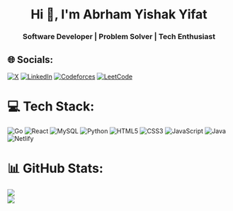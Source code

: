 <h1 align="center">Hi 👋, I'm Abrham Yishak Yifat</h1>
<h3 align="center">Software Developer | Problem Solver | Tech Enthusiast</h3>


## 🌐 Socials:

[![X](https://img.shields.io/badge/X-black.svg?logo=X&logoColor=white)](https://x.com/abrhamyishak)
[![LinkedIn](https://img.shields.io/badge/LinkedIn-0A66C2.svg?logo=linkedin&logoColor=white)](https://linkedin.com/in/abrham%20yishak%20yifat)
[![Codeforces](https://img.shields.io/badge/Codeforces-1F8ACB.svg?logo=codeforces&logoColor=white)](https://codeforces.com/profile/ab_best)
[![LeetCode](https://img.shields.io/badge/LeetCode-FFA116.svg?logo=leetcode&logoColor=white)](https://leetcode.com/abrhamyishak)


# 💻 Tech Stack:
![Go](https://img.shields.io/badge/go-%2300ADD8.svg?style=for-the-badge&logo=go&logoColor=white) ![React](https://img.shields.io/badge/react-%2320232a.svg?style=for-the-badge&logo=react&logoColor=%2361DAFB) ![MySQL](https://img.shields.io/badge/mysql-4479A1.svg?style=for-the-badge&logo=mysql&logoColor=white) ![Python](https://img.shields.io/badge/python-3670A0?style=for-the-badge&logo=python&logoColor=ffdd54) ![HTML5](https://img.shields.io/badge/html5-%23E34F26.svg?style=for-the-badge&logo=html5&logoColor=white) ![CSS3](https://img.shields.io/badge/css3-%231572B6.svg?style=for-the-badge&logo=css3&logoColor=white) ![JavaScript](https://img.shields.io/badge/javascript-%23323330.svg?style=for-the-badge&logo=javascript&logoColor=%23F7DF1E) ![Java](https://img.shields.io/badge/java-%23ED8B00.svg?style=for-the-badge&logo=openjdk&logoColor=white) ![Netlify](https://img.shields.io/badge/netlify-%23000000.svg?style=for-the-badge&logo=netlify&logoColor=#00C7B7)

# 📊 GitHub Stats:
![](https://github-readme-stats.vercel.app/api?username=philapheda&theme=dark&hide_border=false&include_all_commits=false&count_private=false)<br/>
![](https://nirzak-streak-stats.vercel.app/?user=philapheda&theme=dark&hide_border=false)<br/>
